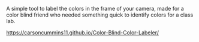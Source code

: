A simple tool to label the colors in the frame of your camera, made for a color blind friend who needed something quick to identify colors for a class lab.

https://carsoncummins11.github.io/Color-Blind-Color-Labeler/
